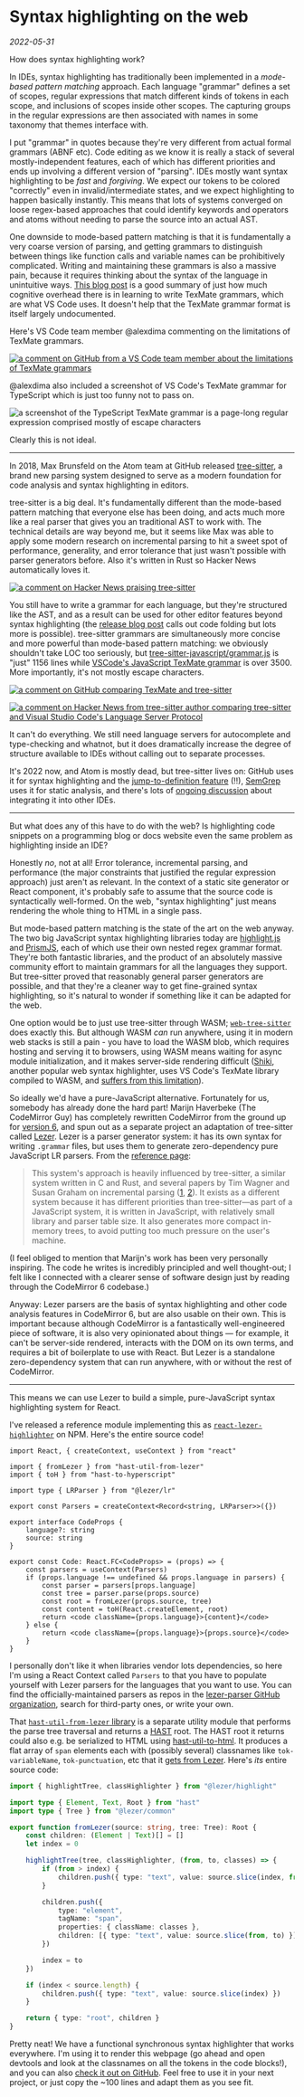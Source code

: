 # Syntax highlighting on the web

_2022-05-31_

How does syntax highlighting work?

In IDEs, syntax highlighting has traditionally been implemented in a _mode-based pattern matching_ approach. Each language "grammar" defines a set of scopes, regular expressions that match different kinds of tokens in each scope, and inclusions of scopes inside other scopes. The capturing groups in the regular expressions are then associated with names in some taxonomy that themes interface with.

I put "grammar" in quotes because they're very different from actual formal grammars (ABNF etc). Code editing as we know it is really a stack of several mostly-independent features, each of which has different priorities and ends up involving a different version of "parsing". IDEs mostly want syntax highlighting to be _fast_ and _forgiving_. We expect our tokens to be colored "correctly" even in invalid/intermediate states, and we expect highlighting to happen basically instantly. This means that lots of systems converged on loose regex-based approaches that could identify keywords and operators and atoms without needing to parse the source into an actual AST.

One downside to mode-based pattern matching is that it is fundamentally a very coarse version of parsing, and getting grammars to distinguish between things like function calls and variable names can be prohibitively complicated. Writing and maintaining these grammars is also a massive pain, because it requires thinking about the syntax of the language in unintuitive ways. [This blog post](https://www.apeth.com/nonblog/stories/textmatebundle.html) is a good summary of just how much cognitive overhead there is in learning to write TexMate grammars, which are what VS Code uses. It doesn't help that the TexMate grammar format is itself largely undocumented.

Here's VS Code team member @alexdima commenting on the limitations of TexMate grammars.

[![a comment on GitHub from a VS Code team member about the limitations of TexMate grammars](</Screenshot 2022-05-31 at 21-13-26.png>)](https://github.com/microsoft/vscode/issues/77140#issue-466517908)

@alexdima also included a screenshot of VS Code's TexMate grammar for TypeScript which is just too funny not to pass on.

![a screenshot of the TypeScript TexMate grammar is a page-long regular expression comprised mostly of escape characters](/typescript-texmate.png)

Clearly this is not ideal.

---

In 2018, Max Brunsfeld on the Atom team at GitHub released [tree-sitter](https://tree-sitter.github.io/tree-sitter/), a brand new parsing system designed to serve as a modern foundation for code analysis and syntax highlighting in editors.

tree-sitter is a big deal. It's fundamentally different than the mode-based pattern matching that everyone else has been doing, and acts much more like a real parser that gives you an traditional AST to work with. The technical details are way beyond me, but it seems like Max was able to apply some modern research on incremental parsing to hit a sweet spot of performance, generality, and error tolerance that just wasn't possible with parser generators before. Also it's written in Rust so Hacker News automatically loves it.

[![a comment on Hacker News praising tree-sitter](</Screenshot 2022-05-31 at 21-11-19.png>)](https://news.ycombinator.com/item?id=26226392)

You still have to write a grammar for each language, but they're structured like the AST, and as a result can be used for other editor features beyond syntax highlighting (the [release blog post](https://github.blog/2018-10-31-atoms-new-parsing-system/) calls out code folding but lots more is possible). tree-sitter grammars are simultaneously more concise and more powerful than mode-based pattern matching: we obviously shouldn't take LOC too seriously, but [tree-sitter-javascript/grammar.js](https://github.com/tree-sitter/tree-sitter-javascript/blob/master/grammar.js) is "just" 1156 lines while [VSCode's JavaScript TexMate grammar](https://github.com/microsoft/vscode-textmate/blob/main/test-cases/themes/syntaxes/JavaScript.tmLanguage.json) is over 3500. More importantly, it's not mostly escape characters.

[![a comment on GitHub comparing TexMate and tree-sitter](</Screenshot 2022-05-31 at 21-08-01.png>)](https://github.com/microsoft/vscode/issues/50140#issuecomment-463299445)

[![a comment on Hacker News from tree-sitter author comparing tree-sitter and Visual Studio Code's Language Server Protocol](</Screenshot 2022-05-31 at 16-33-42.png>)](https://news.ycombinator.com/item?id=18349488)

It can't do everything. We still need language servers for autocomplete and type-checking and whatnot, but it does dramatically increase the degree of structure available to IDEs without calling out to separate processes.

It's 2022 now, and Atom is mostly dead, but tree-sitter lives on: GitHub uses it for syntax highlighting and the [jump-to-definition feature](https://docs.github.com/en/repositories/working-with-files/using-files/navigating-code-on-github) (!!), [SemGrep](https://r2c.dev/) uses it for static analysis, and there's lots of [ongoing discussion](https://github.com/microsoft/vscode/issues/50140) about integrating it into other IDEs.

---

But what does any of this have to do with the web? Is highlighting code snippets on a programming blog or docs website even the same problem as highlighting inside an IDE?

Honestly _no_, not at all! Error tolerance, incremental parsing, and performance (the major constraints that justified the regular expression approach) just aren't as relevant. In the context of a static site generator or React component, it's probably safe to assume that the source code is syntactically well-formed. On the web, "syntax highlighting" just means rendering the whole thing to HTML in a single pass.

But mode-based pattern matching is the state of the art on the web anyway. The two big JavaScript syntax highlighting libraries today are [highlight.js](https://github.com/highlightjs/highlight.js/) and [PrismJS](https://github.com/PrismJS/prism/), each of which use their own nested regex grammar format. They're both fantastic libraries, and the product of an absolutely massive community effort to maintain grammars for all the languages they support. But tree-sitter proved that reasonably general parser generators are possible, and that they're a cleaner way to get fine-grained syntax highlighting, so it's natural to wonder if something like it can be adapted for the web.

One option would be to just use tree-sitter through WASM; [`web-tree-sitter`](https://www.npmjs.com/package/web-tree-sitter) does exactly this. But although WASM _can_ run anywhere, using it in modern web stacks is still a pain - you have to load the WASM blob, which requires hosting and serving it to browsers, using WASM means waiting for async module initialization, and it makes server-side rendering difficult ([Shiki](https://github.com/shikijs/shiki), another popular web syntax highlighter, uses VS Code's TexMate library compiled to WASM, and [suffers from this limitation](https://github.com/shikijs/shiki/issues/138)).

So ideally we'd have a pure-JavaScript alternative. Fortunately for us, somebody has already done the hard part! Marijn Haverbeke (The CodeMirror Guy) has completely rewritten CodeMirror from the ground up for [version 6](https://codemirror.net/6/), and spun out as a separate project an adaptation of tree-sitter called [Lezer](https://lezer.codemirror.net/). Lezer is a parser generator system: it has its own syntax for writing `.grammar` files, but uses them to generate zero-dependency pure JavaScript LR parsers. From the [reference page](https://lezer.codemirror.net/docs/guide/):

> This system's approach is heavily influenced by tree-sitter, a similar system written in C and Rust, and several papers by Tim Wagner and Susan Graham on incremental parsing ([1](https://lezer.codemirror.net/docs/guide/ftp.cs.berkeley.edu/sggs/toplas-parsing.ps), [2](https://www.semanticscholar.org/paper/Incremental-Analysis-of-real-Programming-Languages-Wagner-Graham/163592ac3777ee396f32318fcd83b1c563f2e496)). It exists as a different system because it has different priorities than tree-sitter—as part of a JavaScript system, it is written in JavaScript, with relatively small library and parser table size. It also generates more compact in-memory trees, to avoid putting too much pressure on the user's machine.

(I feel obliged to mention that Marijn's work has been very personally inspiring. The code he writes is incredibly principled and well thought-out; I felt like I connected with a clearer sense of software design just by reading through the CodeMirror 6 codebase.)

Anyway: Lezer parsers are the basis of syntax highlighting and other code analysis features in CodeMirror 6, but are also usable on their own. This is important because although CodeMirror is a fantastically well-engineered piece of software, it is also very opinionated about things — for example, it can't be server-side rendered, interacts with the DOM on its own terms, and requires a bit of boilerplate to use with React. But Lezer is a standalone zero-dependency system that can run anywhere, with or without the rest of CodeMirror.

---

This means we can use Lezer to build a simple, pure-JavaScript syntax highlighting system for React.

I've released a reference module implementing this as [`react-lezer-highlighter`](https://www.npmjs.com/package/react-lezer-highlighter) on NPM. Here's the entire source code!

```tsx
import React, { createContext, useContext } from "react"

import { fromLezer } from "hast-util-from-lezer"
import { toH } from "hast-to-hyperscript"

import type { LRParser } from "@lezer/lr"

export const Parsers = createContext<Record<string, LRParser>>({})

export interface CodeProps {
	language?: string
	source: string
}

export const Code: React.FC<CodeProps> = (props) => {
	const parsers = useContext(Parsers)
	if (props.language !== undefined && props.language in parsers) {
		const parser = parsers[props.language]
		const tree = parser.parse(props.source)
		const root = fromLezer(props.source, tree)
		const content = toH(React.createElement, root)
		return <code className={props.language}>{content}</code>
	} else {
		return <code className={props.language}>{props.source}</code>
	}
}
```

I personally don't like it when libraries vendor lots dependencies, so here I'm using a React Context called `Parsers` to that you have to populate yourself with Lezer parsers for the languages that you want to use. You can find the officially-maintained parsers as repos in the [lezer-parser GitHub organization](https://github.com/lezer-parser), search for third-party ones, or write your own.

That [`hast-util-from-lezer` library](https://github.com/joeltg/hast-util-from-lezer) is a separate utility module that performs the parse tree traversal and returns a [HAST](https://github.com/syntax-tree/hast) root. The HAST root it returns could also e.g. be serialized to HTML using [hast-util-to-html](https://github.com/syntax-tree/hast-util-to-html). It produces a flat array of `span` elements each with (possibly several) classnames like `tok-variableName`, `tok-punctuation`, etc that it [gets from Lezer](https://github.com/lezer-parser/highlight/blob/2986163f9570a3b45df8d0c543d138a5a755dcfe/src/highlight.ts#L641). Here's _its_ entire source code:

```ts
import { highlightTree, classHighlighter } from "@lezer/highlight"

import type { Element, Text, Root } from "hast"
import type { Tree } from "@lezer/common"

export function fromLezer(source: string, tree: Tree): Root {
	const children: (Element | Text)[] = []
	let index = 0

	highlightTree(tree, classHighlighter, (from, to, classes) => {
		if (from > index) {
			children.push({ type: "text", value: source.slice(index, from) })
		}

		children.push({
			type: "element",
			tagName: "span",
			properties: { className: classes },
			children: [{ type: "text", value: source.slice(from, to) }],
		})

		index = to
	})

	if (index < source.length) {
		children.push({ type: "text", value: source.slice(index) })
	}

	return { type: "root", children }
}
```

Pretty neat! We have a functional synchronous syntax highlighter that works everywhere. I'm using it to render this webpage (go ahead and open devtools and look at the classnames on all the tokens in the code blocks!), and you can also [check it out on GitHub](https://github.com/joeltg/react-lezer-highlighter). Feel free to use it in your next project, or just copy the ~100 lines and adapt them as you see fit.
